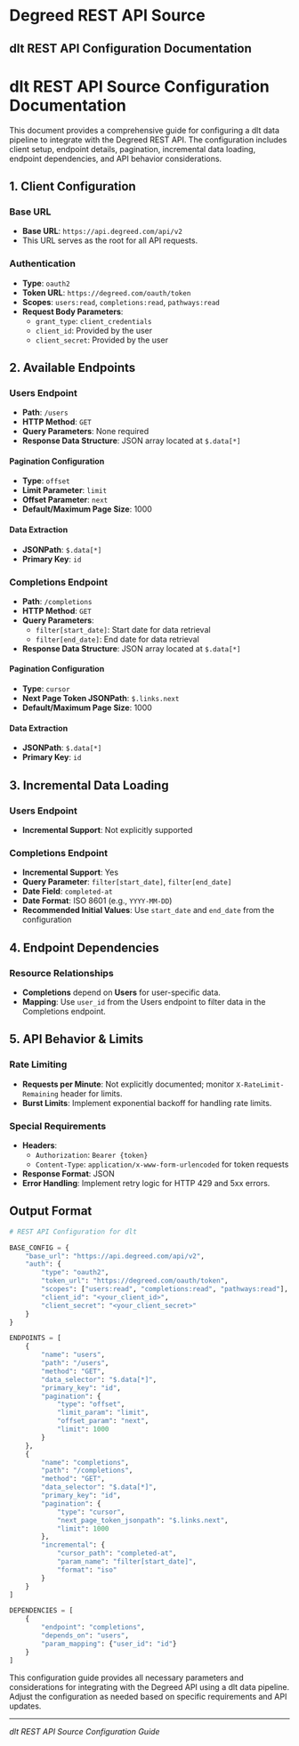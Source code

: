 # Degreed REST API Source

## dlt REST API Configuration Documentation

# dlt REST API Source Configuration Documentation

This document provides a comprehensive guide for configuring a dlt data pipeline to integrate with the Degreed REST API. The configuration includes client setup, endpoint details, pagination, incremental data loading, endpoint dependencies, and API behavior considerations.

## 1. Client Configuration

### Base URL
- **Base URL**: `https://api.degreed.com/api/v2`
- This URL serves as the root for all API requests.

### Authentication
- **Type**: `oauth2`
- **Token URL**: `https://degreed.com/oauth/token`
- **Scopes**: `users:read`, `completions:read`, `pathways:read`
- **Request Body Parameters**:
  - `grant_type`: `client_credentials`
  - `client_id`: Provided by the user
  - `client_secret`: Provided by the user

## 2. Available Endpoints

### Users Endpoint
- **Path**: `/users`
- **HTTP Method**: `GET`
- **Query Parameters**: None required
- **Response Data Structure**: JSON array located at `$.data[*]`

#### Pagination Configuration
- **Type**: `offset`
- **Limit Parameter**: `limit`
- **Offset Parameter**: `next`
- **Default/Maximum Page Size**: 1000

#### Data Extraction
- **JSONPath**: `$.data[*]`
- **Primary Key**: `id`

### Completions Endpoint
- **Path**: `/completions`
- **HTTP Method**: `GET`
- **Query Parameters**:
  - `filter[start_date]`: Start date for data retrieval
  - `filter[end_date]`: End date for data retrieval
- **Response Data Structure**: JSON array located at `$.data[*]`

#### Pagination Configuration
- **Type**: `cursor`
- **Next Page Token JSONPath**: `$.links.next`
- **Default/Maximum Page Size**: 1000

#### Data Extraction
- **JSONPath**: `$.data[*]`
- **Primary Key**: `id`

## 3. Incremental Data Loading

### Users Endpoint
- **Incremental Support**: Not explicitly supported

### Completions Endpoint
- **Incremental Support**: Yes
- **Query Parameter**: `filter[start_date]`, `filter[end_date]`
- **Date Field**: `completed-at`
- **Date Format**: ISO 8601 (e.g., `YYYY-MM-DD`)
- **Recommended Initial Values**: Use `start_date` and `end_date` from the configuration

## 4. Endpoint Dependencies

### Resource Relationships
- **Completions** depend on **Users** for user-specific data.
- **Mapping**: Use `user_id` from the Users endpoint to filter data in the Completions endpoint.

## 5. API Behavior & Limits

### Rate Limiting
- **Requests per Minute**: Not explicitly documented; monitor `X-RateLimit-Remaining` header for limits.
- **Burst Limits**: Implement exponential backoff for handling rate limits.

### Special Requirements
- **Headers**: 
  - `Authorization`: `Bearer {token}`
  - `Content-Type`: `application/x-www-form-urlencoded` for token requests
- **Response Format**: JSON
- **Error Handling**: Implement retry logic for HTTP 429 and 5xx errors.

## Output Format

```python
# REST API Configuration for dlt

BASE_CONFIG = {
    "base_url": "https://api.degreed.com/api/v2",
    "auth": {
        "type": "oauth2",
        "token_url": "https://degreed.com/oauth/token",
        "scopes": ["users:read", "completions:read", "pathways:read"],
        "client_id": "<your_client_id>",
        "client_secret": "<your_client_secret>"
    }
}

ENDPOINTS = [
    {
        "name": "users",
        "path": "/users",
        "method": "GET",
        "data_selector": "$.data[*]",
        "primary_key": "id",
        "pagination": {
            "type": "offset",
            "limit_param": "limit",
            "offset_param": "next",
            "limit": 1000
        }
    },
    {
        "name": "completions",
        "path": "/completions",
        "method": "GET",
        "data_selector": "$.data[*]",
        "primary_key": "id",
        "pagination": {
            "type": "cursor",
            "next_page_token_jsonpath": "$.links.next",
            "limit": 1000
        },
        "incremental": {
            "cursor_path": "completed-at",
            "param_name": "filter[start_date]",
            "format": "iso"
        }
    }
]

DEPENDENCIES = [
    {
        "endpoint": "completions",
        "depends_on": "users",
        "param_mapping": {"user_id": "id"}
    }
]
```

This configuration guide provides all necessary parameters and considerations for integrating with the Degreed API using a dlt data pipeline. Adjust the configuration as needed based on specific requirements and API updates.

---
*dlt REST API Source Configuration Guide*